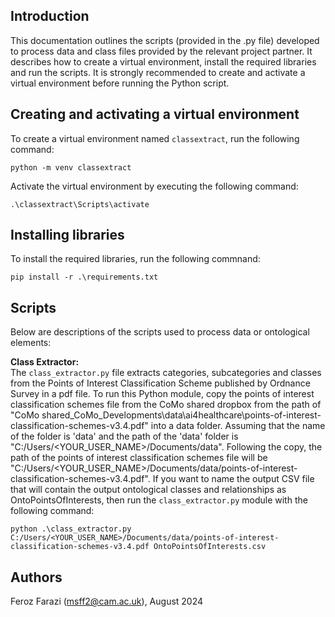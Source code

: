 ## Introduction ##

This documentation outlines the scripts (provided in the .py file) developed to process data and class files provided by the relevant project partner. It describes how to create a virtual environment, install the required libraries and run the scripts. It is strongly recommended to create and activate a virtual environment before running the Python script.

## Creating and activating a virtual environment ##
To create a virtual environment named `classextract`, run the following command:
```
python -m venv classextract
```

Activate the virtual environment by executing the following command:
```
.\classextract\Scripts\activate
```

## Installing libraries ##
To install the required libraries, run the following commnand:
```
pip install -r .\requirements.txt
```

## Scripts ##

Below are descriptions of the scripts used to process data or ontological elements:

**Class Extractor:**<br/>
The `class_extractor.py` file extracts categories, subcategories and classes from the Points of Interest Classification Scheme published by Ordnance Survey in a pdf file. To run this Python module, copy the points of interest classification schemes file from the CoMo shared dropbox from the path of "CoMo shared\_CoMo_Developments\data\ai4healthcare\points-of-interest-classification-schemes-v3.4.pdf" into a data folder. Assuming that the name of the folder is 'data' and the path of the 'data' folder is "C:/Users/<YOUR_USER_NAME>/Documents/data". Following the copy, the path of the points of interest classification schemes file will be "C:/Users/<YOUR_USER_NAME>/Documents/data/points-of-interest-classification-schemes-v3.4.pdf". If you want to name the output CSV file that will contain the output ontological classes and relationships as OntoPointsOfInterests, then run the `class_extractor.py` module with the following command:
```
python .\class_extractor.py C:/Users/<YOUR_USER_NAME>/Documents/data/points-of-interest-classification-schemes-v3.4.pdf OntoPointsOfInterests.csv
```

## Authors ##
Feroz Farazi (msff2@cam.ac.uk), August 2024